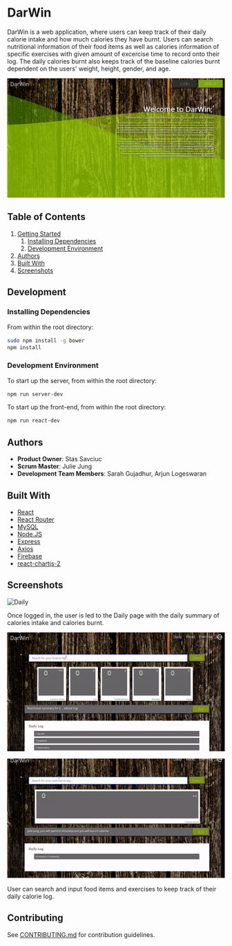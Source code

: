 # DarWin

DarWin is a web application, where users can keep track of their daily calorie intake and how much calories they have burnt. Users can search nutritional information of their food items as well as calories information of specific exercises with given amount of excercise time to record onto their log. The daily calories burnt also keeps track of the baseline calories burnt dependent on the users' weight, height, gender, and age.

![Main](./readmeImgs/home.png)

## Table of Contents

1. [Getting Started](#getting-started)
   1. [Installing Dependencies](#installing-dependencies)
   1. [Development Environment](#development-environment)
1. [Authors](#authors)
1. [Built With](#built-with)
1. [Screenshots](#screenshots)

## Development

### Installing Dependencies

From within the root directory:

```sh
sudo npm install -g bower
npm install
```

### Development Environment

To start up the server, from within the root directory:

```sh
npm run server-dev
```

To start up the front-end, from within the root directory:

```sh
npm run react-dev
```

## Authors

- **Product Owner**: Stas Savciuc
- **Scrum Master**: Julie Jung
- **Development Team Members**: Sarah Gujadhur, Arjun Logeswaran

## Built With

- [React](https://reactjs.org/)
- [React Router](https://www.npmjs.com/package/react-router)
- [MySQL](https://www.mysql.org/)
- [Node.JS](https://nodejs.org/en/)
- [Express](https://expressjs.com/)
- [Axios](https://github.com/axios/axios)
- [Firebase](https://firebase.google.com/)
- [react-chartjs-2](https://www.npmjs.com/package/react-chartjs-2)

## Screenshots

![Daily](./readmeImgs/daily.png)

Once logged in, the user is led to the Daily page with the daily summary of calories intake and calories burnt.

![Food](./readmeImgs/food.gif)

![Exercise](./readmeImgs/exercise.gif)

User can search and input food items and exercises to keep track of their daily calorie log.

## Contributing

See [CONTRIBUTING.md](CONTRIBUTING.md) for contribution guidelines.
